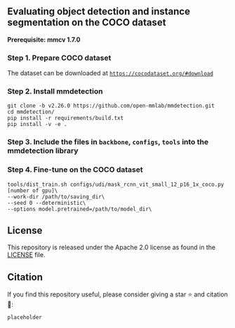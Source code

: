 ## Evaluating object detection and instance segmentation on the COCO dataset

**Prerequisite: mmcv 1.7.0**

### Step 1. Prepare COCO dataset  

The dataset can be downloaded at [`https://cocodataset.org/#download`](https://cocodataset.org/#download)  

### Step 2. Install mmdetection  

```
git clone -b v2.26.0 https://github.com/open-mmlab/mmdetection.git
cd mmdetection/
pip install -r requirements/build.txt
pip install -v -e .
```

### Step 3. Include the files in `backbone`, `configs`, `tools` into the mmdetection library

### Step 4. Fine-tune on the COCO dataset  

```
tools/dist_train.sh configs/udi/mask_rcnn_vit_small_12_p16_1x_coco.py [number of gpu]\  
--work-dir /path/to/saving_dir\
--seed 0 --deterministic\
--options model.pretrained=/path/to/model_dir\  
```

## License
This repository is released under the Apache 2.0 license as found in the [LICENSE](LICENSE) file.

## Citation
If you find this repository useful, please consider giving a star :star: and citation :blue_book::
```
placeholder
```